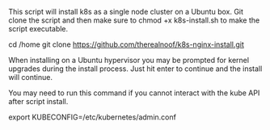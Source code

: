 This script will install k8s as a single node cluster on a Ubuntu box.
Git clone the script and then make sure to chmod +x k8s-install.sh to make the script executable. 

cd /home
git clone https://github.com/therealnoof/k8s-nginx-install.git


When installing on a Ubuntu hypervisor you may be prompted for kernel upgrades during the install process. 
Just hit enter to continue and the install will continue.

You may need to run this command if you cannot interact with the kube API after script install.

export KUBECONFIG=/etc/kubernetes/admin.conf


